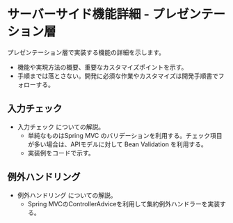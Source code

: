# サーバーサイド機能詳細 - プレゼンテーション層

プレゼンテーション層で実装する機能の詳細を示します。

- 機能や実現方法の概要、重要なカスタマイズポイントを示す。
- 手順までは落とさない。開発に必須な作業やカスタマイズは開発手順書でフォローする。

## 入力チェック

- 入力チェック についての解説。
    - 単純なものはSpring MVC のバリデーションを利用する。チェック項目が多い場合は、APIモデルに対して Bean Validation を利用する。
    - 実装例をコードで示す。

## 例外ハンドリング

- 例外ハンドリング についての解説。
    - Spring MVCのControllerAdviceを利用して集約例外ハンドラーを実装する。
